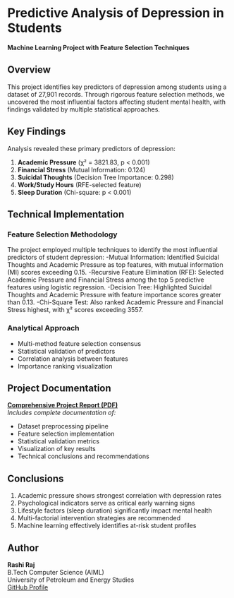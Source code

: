 # Predictive Analysis of Depression in Students  
**Machine Learning Project with Feature Selection Techniques**

## Overview
This project identifies key predictors of depression among students using a dataset of 27,901 records. Through rigorous feature selection methods, we uncovered the most influential factors affecting student mental health, with findings validated by multiple statistical approaches.

## Key Findings
Analysis revealed these primary predictors of depression:
1. **Academic Pressure** (χ² = 3821.83, p < 0.001)
2. **Financial Stress** (Mutual Information: 0.124)
3. **Suicidal Thoughts** (Decision Tree Importance: 0.298)
4. **Work/Study Hours** (RFE-selected feature)
5. **Sleep Duration** (Chi-square: p < 0.001)

## Technical Implementation
### Feature Selection Methodology

The project employed multiple techniques to identify the most influential predictors of student depression:
-Mutual Information: Identified Suicidal Thoughts and Academic Pressure as top features, with mutual information (MI) scores exceeding 0.15.
-Recursive Feature Elimination (RFE): Selected Academic Pressure and Financial Stress among the top 5 predictive features using logistic regression.
-Decision Tree: Highlighted Suicidal Thoughts and Academic Pressure with feature importance scores greater than 0.13.
-Chi-Square Test: Also ranked Academic Pressure and Financial Stress highest, with χ² scores exceeding 3557.

### Analytical Approach
- Multi-method feature selection consensus
- Statistical validation of predictors
- Correlation analysis between features
- Importance ranking visualization

## Project Documentation
[**Comprehensive Project Report (PDF)**](_RashiRaj_AMLProject.pdf)  
*Includes complete documentation of:*
- Dataset preprocessing pipeline
- Feature selection implementation
- Statistical validation metrics
- Visualization of key results
- Technical conclusions and recommendations

## Conclusions
1. Academic pressure shows strongest correlation with depression rates
2. Psychological indicators serve as critical early warning signs
3. Lifestyle factors (sleep duration) significantly impact mental health
4. Multi-factorial intervention strategies are recommended
5. Machine learning effectively identifies at-risk student profiles

## Author  
**Rashi Raj**  
B.Tech Computer Science (AIML)  
University of Petroleum and Energy Studies  
[GitHub Profile](https://github.com/rasshhe)
